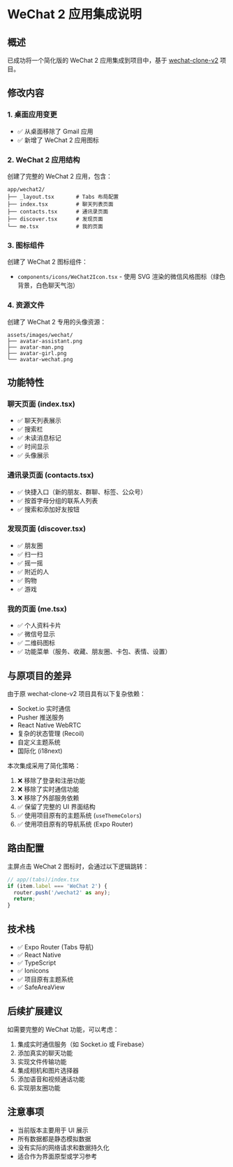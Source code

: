 # WeChat 2 应用集成说明

## 概述

已成功将一个简化版的 WeChat 2 应用集成到项目中，基于 [wechat-clone-v2](https://github.com/zero19124/wechat-clone-v2) 项目。

## 修改内容

### 1. 桌面应用变更

- ✅ 从桌面移除了 Gmail 应用
- ✅ 新增了 WeChat 2 应用图标

### 2. WeChat 2 应用结构

创建了完整的 WeChat 2 应用，包含：

```
app/wechat2/
├── _layout.tsx       # Tabs 布局配置
├── index.tsx         # 聊天列表页面
├── contacts.tsx      # 通讯录页面
├── discover.tsx      # 发现页面
└── me.tsx            # 我的页面
```

### 3. 图标组件

创建了 WeChat 2 图标组件：
- `components/icons/WeChat2Icon.tsx` - 使用 SVG 渲染的微信风格图标（绿色背景，白色聊天气泡）

### 4. 资源文件

创建了 WeChat 2 专用的头像资源：
```
assets/images/wechat/
├── avatar-assistant.png
├── avatar-man.png
├── avatar-girl.png
└── avatar-wechat.png
```

## 功能特性

### 聊天页面 (index.tsx)
- ✅ 聊天列表展示
- ✅ 搜索栏
- ✅ 未读消息标记
- ✅ 时间显示
- ✅ 头像展示

### 通讯录页面 (contacts.tsx)
- ✅ 快捷入口（新的朋友、群聊、标签、公众号）
- ✅ 按首字母分组的联系人列表
- ✅ 搜索和添加好友按钮

### 发现页面 (discover.tsx)
- ✅ 朋友圈
- ✅ 扫一扫
- ✅ 摇一摇
- ✅ 附近的人
- ✅ 购物
- ✅ 游戏

### 我的页面 (me.tsx)
- ✅ 个人资料卡片
- ✅ 微信号显示
- ✅ 二维码图标
- ✅ 功能菜单（服务、收藏、朋友圈、卡包、表情、设置）

## 与原项目的差异

由于原 wechat-clone-v2 项目具有以下复杂依赖：
- Socket.io 实时通信
- Pusher 推送服务
- React Native WebRTC
- 复杂的状态管理 (Recoil)
- 自定义主题系统
- 国际化 (i18next)

本次集成采用了简化策略：
1. ❌ 移除了登录和注册功能
2. ❌ 移除了实时通信功能
3. ❌ 移除了外部服务依赖
4. ✅ 保留了完整的 UI 界面结构
5. ✅ 使用项目原有的主题系统 (`useThemeColors`)
6. ✅ 使用项目原有的导航系统 (Expo Router)

## 路由配置

主屏点击 WeChat 2 图标时，会通过以下逻辑跳转：

```typescript
// app/(tabs)/index.tsx
if (item.label === 'WeChat 2') {
  router.push('/wechat2' as any);
  return;
}
```

## 技术栈

- ✅ Expo Router (Tabs 导航)
- ✅ React Native
- ✅ TypeScript
- ✅ Ionicons
- ✅ 项目原有主题系统
- ✅ SafeAreaView

## 后续扩展建议

如需要完整的 WeChat 功能，可以考虑：

1. 集成实时通信服务（如 Socket.io 或 Firebase）
2. 添加真实的聊天功能
3. 实现文件传输功能
4. 集成相机和图片选择器
5. 添加语音和视频通话功能
6. 实现朋友圈功能

## 注意事项

- 当前版本主要用于 UI 展示
- 所有数据都是静态模拟数据
- 没有实际的网络请求和数据持久化
- 适合作为界面原型或学习参考
